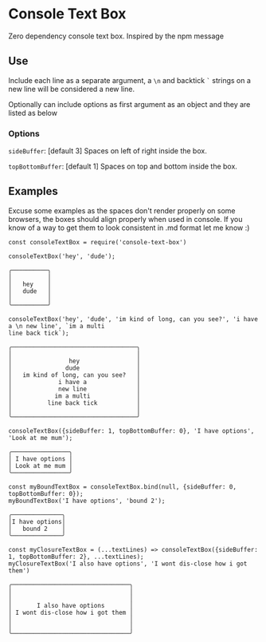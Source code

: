 # Console Text Box
Zero dependency console text box. Inspired by the npm message


## Use

Include each line as a separate argument, a `\n` and backtick ``` ` ``` strings on 
a new line will be considered a new line.

Optionally can include options as first argument as an object and they are listed as below

### Options

`sideBuffer`: [default 3] Spaces on left of right inside the box. 

`topBottomBuffer`: [default 1] Spaces on top and bottom inside the box. 

## Examples
Excuse some examples as the spaces don't render properly on some browsers, the boxes should align properly when used in console.
If you know of a way to get them to look consistent in .md format let me know :)
 
`const consoleTextBox = require('console-text-box')`

`consoleTextBox('hey', 'dude');`
```
╭──────────╮
│          │
│   hey    │
│   dude   │
│          │
╰──────────╯
```

```
consoleTextBox('hey', 'dude', 'im kind of long, can you see?', 'i have a \n new line', `im a multi
line back tick`);
```
```
╭───────────────────────────────────╮
│                                   │
│                hey                │
│               dude                │
│   im kind of long, can you see?   │
│             i have a              │
│             new line              │
│            im a multi             │
│          line back tick           │
│                                   │
╰───────────────────────────────────╯
```
```
consoleTextBox({sideBuffer: 1, topBottomBuffer: 0}, 'I have options', 'Look at me mum');
```
```
╭────────────────╮
│ I have options │
│ Look at me mum │
╰────────────────╯
```
```    
const myBoundTextBox = consoleTextBox.bind(null, {sideBuffer: 0, topBottomBuffer: 0});
myBoundTextBox('I have options', 'bound 2');
```
```
╭──────────────╮
│I have options│
│   bound 2    │
╰──────────────╯
```
```    
const myClosureTextBox = (...textLines) => consoleTextBox({sideBuffer: 1, topBottomBuffer: 2}, ...textLines);
myClosureTextBox('I also have options', 'I wont dis-close how i got them')
```
```
╭─────────────────────────────────╮
│                                 │
│                                 │
│       I also have options       │
│ I wont dis-close how i got them │
│                                 │
│                                 │
╰─────────────────────────────────╯
```